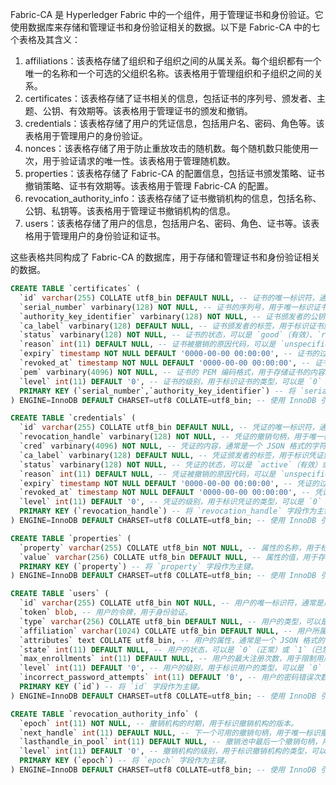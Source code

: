 Fabric-CA 是 Hyperledger Fabric 中的一个组件，用于管理证书和身份验证。它使用数据库来存储和管理证书和身份验证相关的数据。以下是 Fabric-CA 中的七个表格及其含义：

1. affiliations：该表格存储了组织和子组织之间的从属关系。每个组织都有一个唯一的名称和一个可选的父组织名称。该表格用于管理组织和子组织之间的关系。
2. certificates：该表格存储了证书相关的信息，包括证书的序列号、颁发者、主题、公钥、有效期等。该表格用于管理证书的颁发和撤销。
3. credentials：该表格存储了用户的凭证信息，包括用户名、密码、角色等。该表格用于管理用户的身份验证。
4. nonces：该表格存储了用于防止重放攻击的随机数。每个随机数只能使用一次，用于验证请求的唯一性。该表格用于管理随机数。
5. properties：该表格存储了 Fabric-CA 的配置信息，包括证书颁发策略、证书撤销策略、证书有效期等。该表格用于管理 Fabric-CA 的配置。
6. revocation_authority_info：该表格存储了证书撤销机构的信息，包括名称、公钥、私钥等。该表格用于管理证书撤销机构的信息。
7. users：该表格存储了用户的信息，包括用户名、密码、角色、证书等。该表格用于管理用户的身份验证和证书。

这些表格共同构成了 Fabric-CA 的数据库，用于存储和管理证书和身份验证相关的数据。

```sql
CREATE TABLE `certificates` (
  `id` varchar(255) COLLATE utf8_bin DEFAULT NULL, -- 证书的唯一标识符，通常是证书的 SHA256 哈希值。
  `serial_number` varbinary(128) NOT NULL, -- 证书的序列号，用于唯一标识证书。
  `authority_key_identifier` varbinary(128) NOT NULL, -- 证书颁发者的公钥标识符，用于唯一标识证书颁发者。
  `ca_label` varbinary(128) DEFAULT NULL, -- 证书颁发者的标签，用于标识证书颁发者所属的 CA。
  `status` varbinary(128) NOT NULL, -- 证书的状态，可以是 `good`（有效）、`revoked`（已撤销）或 `expired`（已过期）。
  `reason` int(11) DEFAULT NULL, -- 证书被撤销的原因代码，可以是 `unspecified`（未指定）、`keyCompromise`（密钥泄露）、`CACompromise`（CA 泄露）、`affiliationChanged`（从属关系变更）、`superseded`（被替代）、`cessationOfOperation`（停止运营）或 `certificateHold`（暂停证书）。
  `expiry` timestamp NOT NULL DEFAULT '0000-00-00 00:00:00', -- 证书的过期时间，用于判断证书是否过期。
  `revoked_at` timestamp NOT NULL DEFAULT '0000-00-00 00:00:00', -- 证书被撤销的时间，用于记录证书的撤销时间。
  `pem` varbinary(4096) NOT NULL, -- 证书的 PEM 编码格式，用于存储证书的内容。
  `level` int(11) DEFAULT '0', -- 证书的级别，用于标识证书的类型，可以是 `0`（根证书）、`1`（中间证书）或 `2`（终端证书）。
  PRIMARY KEY (`serial_number`,`authority_key_identifier`) -- 将 `serial_number` 和 `authority_key_identifier` 两个字段作为主键。
) ENGINE=InnoDB DEFAULT CHARSET=utf8 COLLATE=utf8_bin; -- 使用 InnoDB 引擎，字符集为 utf8，排序规则为 utf8_bin。

```

```sql
CREATE TABLE `credentials` (
  `id` varchar(255) COLLATE utf8_bin DEFAULT NULL, -- 凭证的唯一标识符，通常是凭证的 SHA256 哈希值。
  `revocation_handle` varbinary(128) NOT NULL, -- 凭证的撤销句柄，用于唯一标识凭证的撤销状态。
  `cred` varbinary(4096) NOT NULL, -- 凭证的内容，通常是一个 JSON 格式的字符串。
  `ca_label` varbinary(128) DEFAULT NULL, -- 凭证颁发者的标签，用于标识凭证颁发者所属的 CA。
  `status` varbinary(128) NOT NULL, -- 凭证的状态，可以是 `active`（有效）或 `revoked`（已撤销）。
  `reason` int(11) DEFAULT NULL, -- 凭证被撤销的原因代码，可以是 `unspecified`（未指定）、`keyCompromise`（密钥泄露）、`CACompromise`（CA 泄露）、`affiliationChanged`（从属关系变更）、`superseded`（被替代）、`cessationOfOperation`（停止运营）或 `certificateHold`（暂停凭证）。
  `expiry` timestamp NOT NULL DEFAULT '0000-00-00 00:00:00', -- 凭证的过期时间，用于判断凭证是否过期。
  `revoked_at` timestamp NOT NULL DEFAULT '0000-00-00 00:00:00', -- 凭证被撤销的时间，用于记录凭证的撤销时间。
  `level` int(11) DEFAULT '0', -- 凭证的级别，用于标识凭证的类型，可以是 `0`（根凭证）、`1`（中间凭证）或 `2`（终端凭证）。
  PRIMARY KEY (`revocation_handle`) -- 将 `revocation_handle` 字段作为主键。
) ENGINE=InnoDB DEFAULT CHARSET=utf8 COLLATE=utf8_bin; -- 使用 InnoDB 引擎，字符集为 utf8，排序规则为 utf8_bin。

```

```sql
CREATE TABLE `properties` (
  `property` varchar(255) COLLATE utf8_bin NOT NULL, -- 属性的名称，用于标识属性。
  `value` varchar(256) COLLATE utf8_bin DEFAULT NULL, -- 属性的值，用于存储属性的内容。
  PRIMARY KEY (`property`) -- 将 `property` 字段作为主键。
) ENGINE=InnoDB DEFAULT CHARSET=utf8 COLLATE=utf8_bin; -- 使用 InnoDB 引擎，字符集为 utf8，排序规则为 utf8_bin。
```

```sql
CREATE TABLE `users` (
  `id` varchar(255) COLLATE utf8_bin NOT NULL, -- 用户的唯一标识符，通常是用户的用户名。
  `token` blob, -- 用户的令牌，用于身份验证。
  `type` varchar(256) COLLATE utf8_bin DEFAULT NULL, -- 用户的类型，可以是 `client`（客户端用户）或 `peer`（节点用户）。
  `affiliation` varchar(1024) COLLATE utf8_bin DEFAULT NULL, -- 用户所属的从属关系，用于管理用户的组织关系。
  `attributes` text COLLATE utf8_bin, -- 用户的属性，通常是一个 JSON 格式的字符串。
  `state` int(11) DEFAULT NULL, -- 用户的状态，可以是 `0`（正常）或 `1`（已禁用）。
  `max_enrollments` int(11) DEFAULT NULL, -- 用户的最大注册次数，用于限制用户的注册次数。
  `level` int(11) DEFAULT '0', -- 用户的级别，用于标识用户的类型，可以是 `0`（根用户）、`1`（中间用户）或 `2`（终端用户）。
  `incorrect_password_attempts` int(11) DEFAULT '0', -- 用户的密码错误次数，用于限制用户的登录次数。
  PRIMARY KEY (`id`) -- 将 `id` 字段作为主键。
) ENGINE=InnoDB DEFAULT CHARSET=utf8 COLLATE=utf8_bin; -- 使用 InnoDB 引擎，字符集为 utf8，排序规则为 utf8_bin。
```

```sql
CREATE TABLE `revocation_authority_info` (
  `epoch` int(11) NOT NULL, -- 撤销机构的时期，用于标识撤销机构的版本。
  `next_handle` int(11) DEFAULT NULL, -- 下一个可用的撤销句柄，用于唯一标识撤销状态。
  `lasthandle_in_pool` int(11) DEFAULT NULL, -- 撤销池中最后一个撤销句柄，用于管理撤销池的大小。
  `level` int(11) DEFAULT '0', -- 撤销机构的级别，用于标识撤销机构的类型，可以是 `0`（根撤销机构）、`1`（中间撤销机构）或 `2`（终端撤销机构）。
  PRIMARY KEY (`epoch`) -- 将 `epoch` 字段作为主键。
) ENGINE=InnoDB DEFAULT CHARSET=utf8 COLLATE=utf8_bin; -- 使用 InnoDB 引擎，字符集为 utf8，排序规则为 utf8_bin。
```
